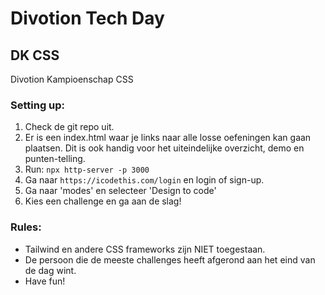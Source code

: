 # Divotion Tech Day
## DK CSS
Divotion Kampioenschap CSS

### Setting up:
1. Check de git repo uit.
2. Er is een index.html waar je links naar alle losse oefeningen kan gaan plaatsen. Dit is ook handig voor het
   uiteindelijke overzicht, demo en punten-telling.
3. Run: `npx http-server -p 3000`
4. Ga naar `https://icodethis.com/login` en login of sign-up.
5. Ga naar 'modes' en selecteer 'Design to code'
6. Kies een challenge en ga aan de slag!


### Rules:
- Tailwind en andere CSS frameworks zijn NIET toegestaan. 
- De persoon die de meeste challenges heeft afgerond aan het eind van de dag wint.
- Have fun!



